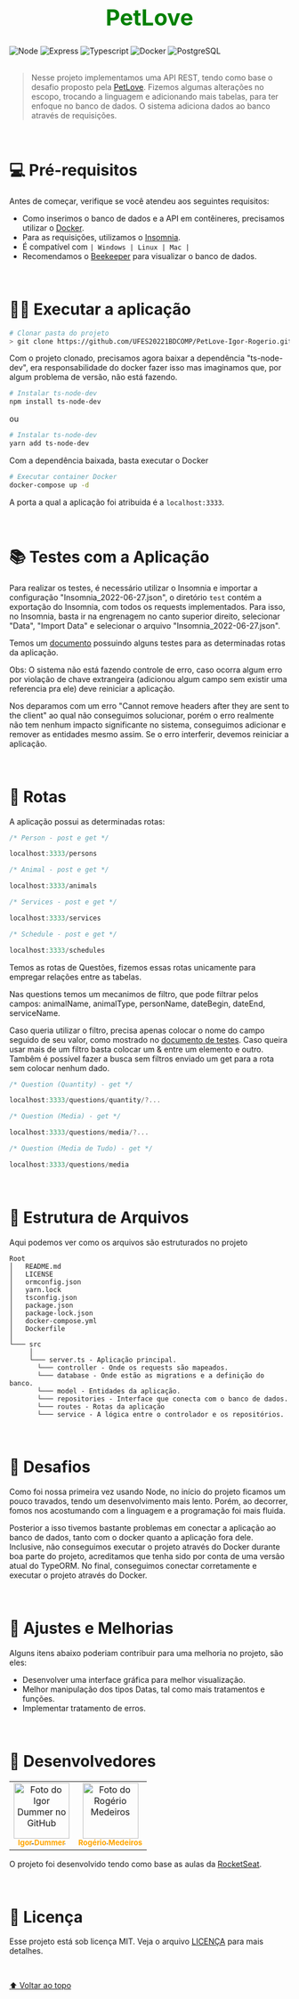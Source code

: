 <h1 align="center" style="color: green; font-weight: bold; font-size: 40px">
PetLove
</h1>
<div style="display: row">
<img src="https://img.shields.io/badge/Node.js-43853D?style=for-the-badge&logo=node.js&logoColor=white" alt="Node">
<img src="https://img.shields.io/badge/Express.js-404D59?style=for-the-badge" alt="Express">
<img src="https://img.shields.io/badge/TypeScript-007ACC?style=for-the-badge&logo=typescript&logoColor=white" alt="Typescript">
<img src="https://img.shields.io/badge/Docker-2496ED?style=for-the-badge&logo=docker&logoColor=white" alt="Docker">
<img src="https://img.shields.io/badge/PostgreSQL-316192?style=for-the-badge&logo=postgresql&logoColor=white" alt="PostgreSQL">
</div>

<br/>

> Nesse projeto implementamos uma API REST, tendo como base o desafio proposto pela [PetLove](https://github.com/petlove/vagas/blob/master/backend-ruby/README.md). Fizemos algumas alterações no escopo, trocando a linguagem e adicionando mais tabelas, para ter enfoque no banco de dados. O sistema adiciona dados ao banco através de requisições.

<br/>

# 💻 Pré-requisitos

Antes de começar, verifique se você atendeu aos seguintes requisitos:

* Como inserimos o banco de dados e a API em contêineres, precisamos utilizar o [Docker](https://www.docker.com/). 
* Para as requisições, utilizamos o [Insomnia](https://insomnia.rest/).
* É compatível com `| Windows | Linux | Mac |`
* Recomendamos o [Beekeeper](https://www.beekeeperstudio.io/) para visualizar o banco de dados.

<br/>

# 👨‍💻 Executar a aplicação

```bash
# Clonar pasta do projeto
> git clone https://github.com/UFES20221BDCOMP/PetLove-Igor-Rogerio.git
```
Com o projeto clonado, precisamos agora baixar a dependência "ts-node-dev", era responsabilidade do docker fazer isso mas imaginamos que, por algum problema de versão, não está fazendo.
```bash
# Instalar ts-node-dev
npm install ts-node-dev
```
ou
```bash
# Instalar ts-node-dev
yarn add ts-node-dev
```
Com a dependência baixada, basta executar o Docker
```bash
# Executar container Docker
docker-compose up -d
```
A porta a qual a aplicação foi atribuida é a `localhost:3333`.

<br/>

# 📚 Testes com a Aplicação

Para realizar os testes, é necessário utilizar o Insomnia e importar a configuração "Insomnia_2022-06-27.json", o diretório `test` contém a exportação do Insomnia, com todos os requests implementados.
Para isso, no Insomnia, basta ir na engrenagem no canto superior direito, selecionar "Data", "Import Data" e selecionar o arquivo "Insomnia_2022-06-27.json".

Temos um [documento](/test/testes.txt) possuindo alguns testes para as determinadas rotas da aplicação.

Obs: O sistema não está fazendo controle de erro, caso ocorra algum erro por violação de chave extrangeira 
(adicionou algum campo sem existir uma referencia pra ele) deve reiniciar a aplicação.

Nos deparamos com um erro "Cannot remove headers after they are sent to the client" ao qual não conseguimos 
solucionar, porém o erro realmente não tem nenhum impacto significante no sistema, conseguimos adicionar e remover as 
entidades mesmo assim. Se o erro interferir, devemos reiniciar a aplicação.

<br>

# 🚀 Rotas

A aplicação possui as determinadas rotas:

```js
/* Person - post e get */

localhost:3333/persons
```
```js
/* Animal - post e get */

localhost:3333/animals
```
```js
/* Services - post e get */

localhost:3333/services
```
```js
/* Schedule - post e get */

localhost:3333/schedules
```

Temos as rotas de Questões, fizemos essas rotas unicamente para empregar relações entre as tabelas.

Nas questions temos um mecanimos de filtro, que pode filtrar pelos campos:
animalName, animalType, personName, dateBegin, dateEnd, serviceName.

Caso queria utilizar o filtro, precisa apenas colocar o nome do campo seguido de seu valor, como mostrado no [documento de testes](/test/testes.txt). Caso queira usar mais de um filtro basta colocar um & entre um elemento e outro.
Tambêm é possível fazer a busca sem filtros enviado um get para a rota sem colocar nenhum dado.
```js
/* Question (Quantity) - get */

localhost:3333/questions/quantity/?...
```
```js
/* Question (Media) - get */

localhost:3333/questions/media/?...
```
```js
/* Question (Media de Tudo) - get */

localhost:3333/questions/media
```


<br/>

# 📁 Estrutura de Arquivos

Aqui podemos ver como os arquivos são estruturados no projeto

```
Root
│   README.md
│   LICENSE
│   ormconfig.json
│   yarn.lock
│   tsconfig.json
│   package.json
│   package-lock.json
│   docker-compose.yml
│   Dockerfile
│   
└─── src
     │     
     └─── server.ts - Aplicação principal.
       └─── controller - Onde os requests são mapeados.
       └─── database - Onde estão as migrations e a definição do banco.
       └─── model - Entidades da aplicação.
       └─── repositories - Interface que conecta com o banco de dados.
       └─── routes - Rotas da aplicação
       └─── service - A lógica entre o controlador e os repositórios.
```

<br/>

# 💾 Desafios

 Como foi nossa primeira vez usando Node, no início do projeto ficamos um pouco travados, tendo um desenvolvimento mais lento. Porém, ao decorrer, fomos nos acostumando com a linguagem e a programação foi mais fluida.
<br/>

 Posterior a isso tivemos bastante problemas em conectar a aplicação ao banco de dados, tanto com o docker quanto a aplicação fora dele. Inclusive, não conseguimos executar o projeto através do Docker durante boa parte do projeto, acreditamos que tenha sido por conta de uma versão atual do TypeORM. No final, conseguimos conectar corretamente e executar o projeto através do Docker.

<br>

# 🔨 Ajustes e Melhorias

Alguns itens abaixo poderiam contribuir para uma melhoria no projeto, são eles:

- Desenvolver uma interface gráfica para melhor visualização.
- Melhor manipulação dos tipos Datas, tal como mais tratamentos e funções.
- Implementar tratamento de erros.

<br/>

# 🤝 Desenvolvedores

<table>
  <tr>
    <td align="center">
      <a href="#">
        <img src="https://avatars.githubusercontent.com/IgorDummer" width="100px;" alt="Foto do Igor Dummer no GitHub"/><br>
        <sub>
          <b style="color: orange">Igor Dummer</b>
        </sub>
      </a>
    </td>
    <td align="center">
      <a href="#">
        <img src="https://avatars.githubusercontent.com/RogerioMSantos" width="100px;" alt="Foto do Rogério Medeiros"/><br>
        <sub>
          <b style="color: orange">Rogério Medeiros</b>
        </sub>
      </a>
    </td>
  </tr>
</table>

O projeto foi desenvolvido tendo como base as aulas da [RocketSeat](https://www.rocketseat.com.br/).

<br/>

# 📝 Licença

Esse projeto está sob licença MIT. Veja o arquivo [LICENÇA](LICENSE) para mais detalhes.

<br/>

[⬆ Voltar ao topo](#nome-do-projeto)<br>
